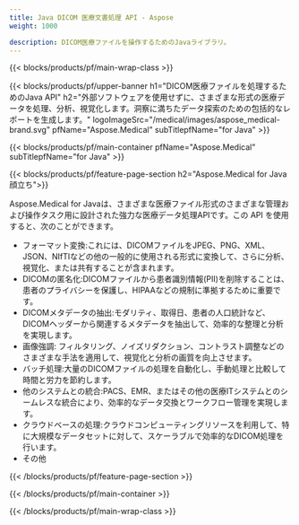```yaml
---
title: Java DICOM 医療文書処理 API - Aspose 
weight: 1000

description: DICOM医療ファイルを操作するためのJavaライブラリ。 
---
```


{{< blocks/products/pf/main-wrap-class >}}

{{< blocks/products/pf/upper-banner h1="DICOM医療ファイルを処理するためのJava API" h2="外部ソフトウェアを使用せずに、さまざまな形式の医療データを処理、分析、視覚化します。洞察に満ちたデータ探索のための包括的なレポートを生成します。" logoImageSrc="/medical/images/aspose_medical-brand.svg" pfName="Aspose.Medical" subTitlepfName="for Java" >}}

{{< blocks/products/pf/main-container pfName="Aspose.Medical" subTitlepfName="for Java" >}}

{{< blocks/products/pf/feature-page-section h2="Aspose.Medical for Java 顔立ち">}}

<p>Aspose.Medical for Javaは、さまざまな医療ファイル形式のさまざまな管理および操作タスク用に設計された強力な医療データ処理APIです。この API を使用すると、次のことができます。</p>

<ul>
<li>フォーマット変換:これには、DICOMファイルをJPEG、PNG、XML、JSON、NIfTIなどの他の一般的に使用される形式に変換して、さらに分析、視覚化、または共有することが含まれます。</li>
<li>DICOMの匿名化:DICOMファイルから患者識別情報(PII)を削除することは、患者のプライバシーを保護し、HIPAAなどの規制に準拠するために重要です。</li>
<li>DICOMメタデータの抽出:モダリティ、取得日、患者の人口統計など、DICOMヘッダーから関連するメタデータを抽出して、効率的な整理と分析を実現します。</li>
<li>画像強調: フィルタリング、ノイズリダクション、コントラスト調整などのさまざまな手法を適用して、視覚化と分析の画質を向上させます。</li>
<li>バッチ処理:大量のDICOMファイルの処理を自動化し、手動処理と比較して時間と労力を節約します。</li>
<li>他のシステムとの統合:PACS、EMR、またはその他の医療ITシステムとのシームレスな統合により、効率的なデータ交換とワークフロー管理を実現します。</li>
<li>クラウドベースの処理:クラウドコンピューティングリソースを利用して、特に大規模なデータセットに対して、スケーラブルで効率的なDICOM処理を行います。</li>
<li>その他</li>
</ul>

{{< /blocks/products/pf/feature-page-section >}}

{{< /blocks/products/pf/main-container >}}

{{< /blocks/products/pf/main-wrap-class >}}